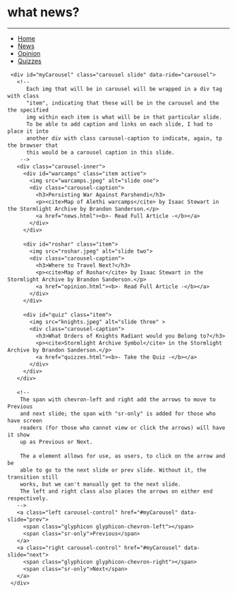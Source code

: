 <!DOCTYPE html>
<html>
  <head>
    <meta charset="UTF-8">
    <title>Home</title>
    <link rel="stylesheet" href="home.css" type="text/css">
    <!--
      Decided to incorporate bootstrap into every page MAINLY for the way it incorporated
      a specific font for the title (what news, and subpage titles), the line divider look,
      and other stylistic aspects. I did not use it to ease up content addition (I made sure to
      use html/css/javascript explicitly for almost all of that), EXCEPT for carousel on home
      page. That was from bootstrap.
    -->
    <link rel="stylesheet" href="https://maxcdn.bootstrapcdn.com/bootstrap/3.4.1/css/bootstrap.min.css">
    <script src="https://ajax.googleapis.com/ajax/libs/jquery/3.5.1/jquery.min.js"></script>
    <script src="https://maxcdn.bootstrapcdn.com/bootstrap/3.4.1/js/bootstrap.min.js"></script>
  </head>
  <body>
    <!--
      Referenced How To W3 school to figure out how to set up navigation background
        https://www.w3schools.com/howto/howto_js_topnav.asp
        The navigation is a unordered list, which has a link to each of my html pages.
        The nav tag helps mainly so that in the css file, I can reference the unordered list
        specifially for navigation, in the case that I have many uls.
      Found <hr /> to insert that thin line divide
        https://www.w3schools.com/howto/howto_css_portfolio_gallery.asp
    -->
    <h1 class="title">what news?</h1>
    <hr />
    <nav>
      <ul>
        <li><a href="index.html">Home</a></li>
        <li><a href="news.html">News</a></li>
        <li><a href="opinion.html">Opinion</a></li>
        <li><a href="quizzes.html">Quizzes</a></li>
      </ul>
    </nav>
    <!--
      Used Bootstrap carousel for the carousel requirement.
      Referenced and used code provided on Bootstrap W3 school
        https://www.w3schools.com/bootstrap/bootstrap_carousel.asp
      Referenced: https://getbootstrap.com/docs/4.0/components/carousel/
        Mainly to find another site that explained the way bootstrap carousel works.
    -->
    <!--
      Creates a div with a unique id for this carousel. This is important, especially
      if I decided to have more than one carousel.
      class 'carousel' specifies that this contains a carousel and slide brings
      in the sliding aspect that is provided. 'data-ride' allows for the animation
      of the Slide start when page loads.
      Note: I had to keep myCarousel as the id because I realized if I changed
      it, it disabled the manual transition..
     -->

     <div id="myCarousel" class="carousel slide" data-ride="carousel">
       <!--
          Each img that will be in carousel will be wrapped in a div tag with class
          "item", indicating that these will be in the carousel and the the specified
          img within each item is what will be in that particular slide.
          To be able to add caption and links on each slide, I had to place it into
          another div with class carousel-caption to indicate, again, tp the browser that
          this would be a carousel caption in this slide.
        -->
       <div class="carousel-inner">
         <div id="warcamps" class="item active">
           <img src="warcamps.jpeg" alt="slide one">
           <div class="carousel-caption">
             <h3>Persisting War Against Parshendi</h3>
             <p><cite>Map of Alethi warcamps</cite> by Isaac Stewart in the Stormlight Archive by Brandon Sanderson.</p>
             <a href="news.html"><b>- Read Full Article -</b></a>
           </div>
         </div>

         <div id="roshar" class="item">
           <img src="roshar.jpeg" alt="slide two">
           <div class="carousel-caption">
             <h3>Where to Travel Next?</h3>
             <p><cite>Map of Roshar</cite> by Isaac Stewart in the Stormlight Archive by Brandon Sanderson.</p>
             <a href="opinion.html"><b>- Read Full Article -</b></a>
           </div>
         </div>

         <div id="quiz" class="item">
           <img src="knights.jpeg" alt="slide three" >
           <div class="carousel-caption">
             <h3>What Orders of Knights Radiant would you Belong to?</h3>
             <p><cite>Stormlight Archive Symbol</cite> in the Stormlight Archive by Brandon Sanderson.</p>
             <a href="quizzes.html"><b>- Take the Quiz -</b></a>
           </div>
         </div>
       </div>

       <!--
        The span with chevron-left and right add the arrows to move to Previous
        and next slide; the span with "sr-only" is added for those who have screen
        readers (for those who cannot view or click the arrows) will have it show
        up as Previous or Next.

        The a element allows for use, as users, to click on the arrow and be
        able to go to the next slide or prev slide. Without it, the transition still
        works, but we can't manually get to the next slide.
        The left and right class also places the arrows on either end respectively.
       -->
       <a class="left carousel-control" href="#myCarousel" data-slide="prev">
         <span class="glyphicon glyphicon-chevron-left"></span>
         <span class="sr-only">Previous</span>
       </a>
       <a class="right carousel-control" href="#myCarousel" data-slide="next">
         <span class="glyphicon glyphicon-chevron-right"></span>
         <span class="sr-only">Next</span>
       </a>
     </div>
  </body>

</html>
